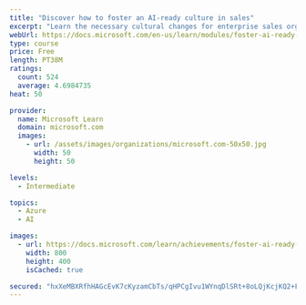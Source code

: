```yaml
---
title: "Discover how to foster an AI-ready culture in sales"
excerpt: "Learn the necessary cultural changes for enterprise sales organizations to make AI transformation successful, and how they fit into a holistic AI strategy."
webUrl: https://docs.microsoft.com/en-us/learn/modules/foster-ai-ready-culture-sales/
type: course
price: Free
length: PT38M
ratings:
  count: 524
  average: 4.6984735
heat: 50

provider:
  name: Microsoft Learn
  domain: microsoft.com
  images:
    - url: /assets/images/organizations/microsoft.com-50x50.jpg
      width: 50
      height: 50

levels:
  - Intermediate

topics:
  - Azure
  - AI

images:
  - url: https://docs.microsoft.com/learn/achievements/foster-ai-ready-culture-sales-social.png
    width: 800
    height: 400
    isCached: true

secured: "hxXeMBXRfhHAGcEvK7cKyzamCbTs/qHPCgIvu1WYnqDlSRt+8oLQjKcjKQ2+Fv8w0lm1eiguQohB68wah43/TRCcRiGmVO/P76vUqBddLPuhzq9QH0S8QZQu0Z6eWGkWbFXpAAFAkNN/1ZnRE3rGv+Ihb6XCFhvENRC7ZgO5dFjUGMtIni+CuSOLWew/HvWmINi/Jga18GW0Rzi6QkP9FACGVosP53jnq0oVfjwcUFOk88wniwraqIH/jt+XOaOSzlLvgpvyN9Rdqj+u+dvyXTncwe1RjDTt91LcMiH5vWbYHqC03mkAUFlnrcHBCjaJPn+iW15Q8+p2/AueXzI6qhLO6L8tPJuzovYEnY4X015DHq+vvtu+htbbLa0IvnnESuU28wIKvbZQ/DvDuePSB7RGbQ/ABS6OWazoz/uNV0I=;xyPUojbeNhH1VrhAdbhqSA=="
---
```


